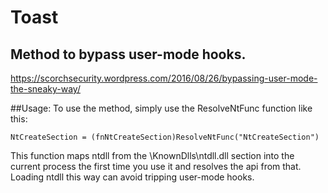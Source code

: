 # Toast
Method to bypass user-mode hooks.
---
https://scorchsecurity.wordpress.com/2016/08/26/bypassing-user-mode-the-sneaky-way/

##Usage:
To use the method, simply use the ResolveNtFunc function like this:
```
NtCreateSection = (fnNtCreateSection)ResolveNtFunc("NtCreateSection")
```
This function maps ntdll from the \\KnownDlls\ntdll.dll section into the current process the first time you use it and resolves the api from that. Loading ntdll this way can avoid tripping user-mode hooks.
